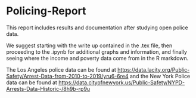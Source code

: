 # Policing-Report
This report includes results and documentation after studying open police data. 

We suggest starting with the write up contained in the .tex file,
 then proceeding to the .ipynb for additional graphs and information,
 and finally seeing where the income and poverty data come from in the R markdown. 

The Los Angeles police data can be found at https://data.lacity.org/Public-Safety/Arrest-Data-from-2010-to-2019/yru6-6re4
and the New York Police data can be found at https://data.cityofnewyork.us/Public-Safety/NYPD-Arrests-Data-Historic-/8h9b-rp9u

